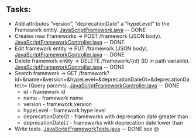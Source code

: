 Tasks:
-- 
- Add attributes “version“, “deprecationDate” a “hypeLevel” to the Framework entity. [JavaScriptFramework.java](src/main/java/com/etnetera/hr/data/JavaScriptFramework.java) -- DONE
- Creates new Frameworks -> POST /framework (JSON body). [JavaScriptFrameworkController.java](src/main/java/com/etnetera/hr/controller/JavaScriptFrameworkController.java) -- DONE
- Edit framework entity -> PUT /framework (JSON body). [JavaScriptFrameworkController.java](src/main/java/com/etnetera/hr/controller/JavaScriptFrameworkController.java) -- DONE
- Delete framework entity -> DELETE /framework/{id} (ID in path variable). [JavaScriptFrameworkController.java](src/main/java/com/etnetera/hr/controller/JavaScriptFrameworkController.java) -- DONE
- Search framework -> GET /framework?id=&name=&version=&hypeLevel=&deprecationDateGt=&deprecationDateLt= (Query params). [JavaScriptFrameworkController.java](src/main/java/com/etnetera/hr/controller/JavaScriptFrameworkController.java) -- DONE
  - id - framework id
  - name - framework name
  - version - framework version
  - hypeLevel - framework hype level
  - deprecationDateGt - frameworks with deprecation date greater than
  - deprecationDateLt - frameworks with deprecation date lower than
- Write tests. [JavaScriptFrameworkTests.java](src/test/java/com/etnetera/hr/JavaScriptFrameworkTests.java) -- DONE see @

